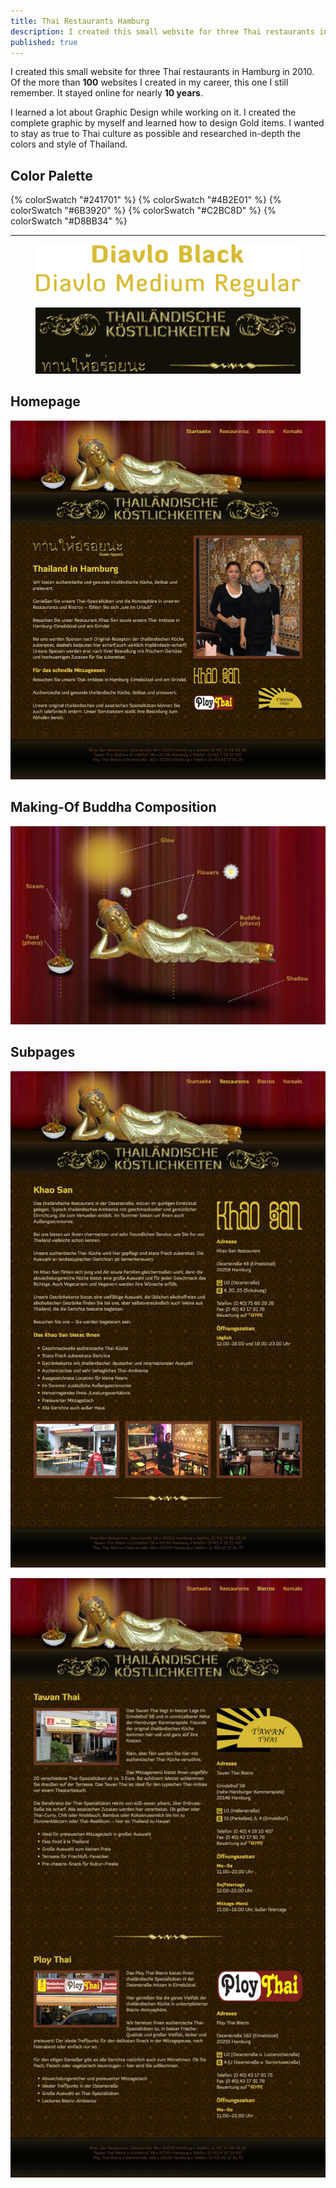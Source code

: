 ```yaml
---
title: Thai Restaurants Hamburg
description: I created this small website for three Thai restaurants in Hamburg in 2010.
published: true
---
```


I created this small website for three Thai restaurants in Hamburg in 2010. Of the more than **100** websites I created in my career, this one I still remember. It stayed online for nearly **10 years**.

I learned a lot about Graphic Design while working on it. I created the complete graphic by myself and learned how to design Gold items. I wanted to stay as true to Thai culture as possible and researched in-depth the colors and style of Thailand.

## Color Palette

<div class="color-stack">
  {% colorSwatch "#241701" %}
  {% colorSwatch "#4B2E01" %}
  {% colorSwatch "#6B3920" %}
  {% colorSwatch "#C2BC8D" %}
  {% colorSwatch "#D8BB34" %}
</div>

---

<figure class="light image-shadow">

![Typeface Diavlo](./images/thai-restaurant-typefaces.svg)

</figure>

<figure class="light image-shadow">

![Gold Accessories](./images/thai-restaurant-accessories.jpg)

</figure>

## Homepage

![Homepage](./images/thai-restaurant-homepage.jpg)

## Making-Of Buddha Composition

![Subpage](./images/thai-restaurant-making-of-buddha.jpg)

## Subpages

![Subpage Restaurants](./images/thai-restaurant-restaurants.jpg)

![Phone Bistros](./images/thai-restaurant-bistros.jpg)
